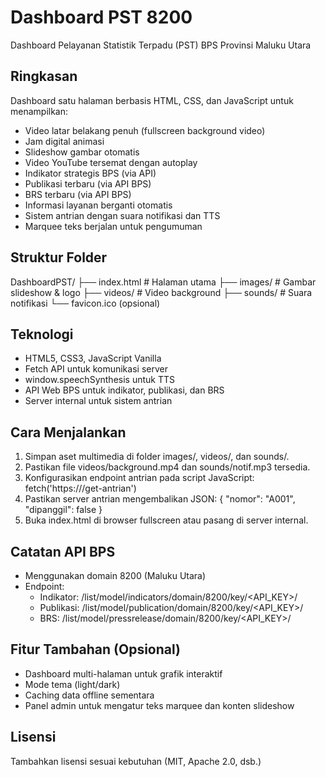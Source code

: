 Dashboard PST 8200
==================================================
Dashboard Pelayanan Statistik Terpadu (PST) BPS Provinsi Maluku Utara

Ringkasan
--------------------------------------------------
Dashboard satu halaman berbasis HTML, CSS, dan JavaScript untuk menampilkan:
- Video latar belakang penuh (fullscreen background video)
- Jam digital animasi
- Slideshow gambar otomatis
- Video YouTube tersemat dengan autoplay
- Indikator strategis BPS (via API)
- Publikasi terbaru (via API BPS)
- BRS terbaru (via API BPS)
- Informasi layanan berganti otomatis
- Sistem antrian dengan suara notifikasi dan TTS
- Marquee teks berjalan untuk pengumuman

Struktur Folder
--------------------------------------------------
DashboardPST/
├── index.html             # Halaman utama
├── images/                # Gambar slideshow & logo
├── videos/                # Video background
├── sounds/                # Suara notifikasi
└── favicon.ico (opsional)

Teknologi
--------------------------------------------------
- HTML5, CSS3, JavaScript Vanilla
- Fetch API untuk komunikasi server
- window.speechSynthesis untuk TTS
- API Web BPS untuk indikator, publikasi, dan BRS
- Server internal untuk sistem antrian

Cara Menjalankan
--------------------------------------------------
1. Simpan aset multimedia di folder images/, videos/, dan sounds/.
2. Pastikan file videos/background.mp4 dan sounds/notif.mp3 tersedia.
3. Konfigurasikan endpoint antrian pada script JavaScript:
   fetch('https://<server>/get-antrian')
4. Pastikan server antrian mengembalikan JSON:
   { "nomor": "A001", "dipanggil": false }
5. Buka index.html di browser fullscreen atau pasang di server internal.

Catatan API BPS
--------------------------------------------------
- Menggunakan domain 8200 (Maluku Utara)
- Endpoint:
  - Indikator: /list/model/indicators/domain/8200/key/<API_KEY>/
  - Publikasi: /list/model/publication/domain/8200/key/<API_KEY>/
  - BRS: /list/model/pressrelease/domain/8200/key/<API_KEY>/

Fitur Tambahan (Opsional)
--------------------------------------------------
- Dashboard multi-halaman untuk grafik interaktif
- Mode tema (light/dark)
- Caching data offline sementara
- Panel admin untuk mengatur teks marquee dan konten slideshow

Lisensi
--------------------------------------------------
Tambahkan lisensi sesuai kebutuhan (MIT, Apache 2.0, dsb.)

